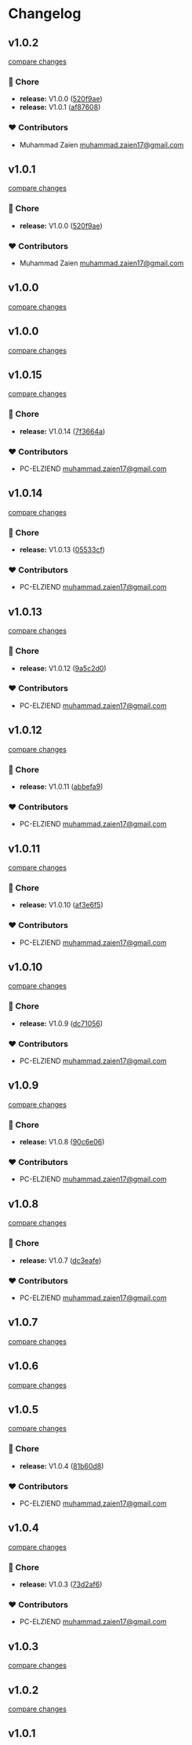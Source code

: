 # Changelog


## v1.0.2

[compare changes](https://github.com/mhmdzaien/nuxt-sequelize/compare/v1.0.0-beta.7...v1.0.2)

### 🏡 Chore

- **release:** V1.0.0 ([520f9ae](https://github.com/mhmdzaien/nuxt-sequelize/commit/520f9ae))
- **release:** V1.0.1 ([af87608](https://github.com/mhmdzaien/nuxt-sequelize/commit/af87608))

### ❤️ Contributors

- Muhammad Zaien <muhammad.zaien17@gmail.com>

## v1.0.1

[compare changes](https://github.com/mhmdzaien/nuxt-sequelize/compare/v1.0.0-beta.7...v1.0.1)

### 🏡 Chore

- **release:** V1.0.0 ([520f9ae](https://github.com/mhmdzaien/nuxt-sequelize/commit/520f9ae))

### ❤️ Contributors

- Muhammad Zaien <muhammad.zaien17@gmail.com>

## v1.0.0

[compare changes](https://github.com/mhmdzaien/nuxt-sequelize/compare/v1.0.0-beta.7...v1.0.0)

## v1.0.0

[compare changes](https://github.com/mhmdzaien/nuxt-sequelize/compare/v1.0.0-alpha.4...v1.0.0)

## v1.0.15

[compare changes](https://github.com/mhmdzaien/nuxt-sequelize/compare/v1.0.14...v1.0.15)

### 🏡 Chore

- **release:** V1.0.14 ([7f3664a](https://github.com/mhmdzaien/nuxt-sequelize/commit/7f3664a))

### ❤️ Contributors

- PC-ELZIEND <muhammad.zaien17@gmail.com>

## v1.0.14

[compare changes](https://github.com/mhmdzaien/nuxt-sequelize/compare/v1.0.13...v1.0.14)

### 🏡 Chore

- **release:** V1.0.13 ([05533cf](https://github.com/mhmdzaien/nuxt-sequelize/commit/05533cf))

### ❤️ Contributors

- PC-ELZIEND <muhammad.zaien17@gmail.com>

## v1.0.13

[compare changes](https://github.com/mhmdzaien/nuxt-sequelize/compare/v1.0.12...v1.0.13)

### 🏡 Chore

- **release:** V1.0.12 ([9a5c2d0](https://github.com/mhmdzaien/nuxt-sequelize/commit/9a5c2d0))

### ❤️ Contributors

- PC-ELZIEND <muhammad.zaien17@gmail.com>

## v1.0.12

[compare changes](https://github.com/mhmdzaien/nuxt-sequelize/compare/v1.0.11...v1.0.12)

### 🏡 Chore

- **release:** V1.0.11 ([abbefa9](https://github.com/mhmdzaien/nuxt-sequelize/commit/abbefa9))

### ❤️ Contributors

- PC-ELZIEND <muhammad.zaien17@gmail.com>

## v1.0.11

[compare changes](https://github.com/mhmdzaien/nuxt-sequelize/compare/v1.0.10...v1.0.11)

### 🏡 Chore

- **release:** V1.0.10 ([af3e6f5](https://github.com/mhmdzaien/nuxt-sequelize/commit/af3e6f5))

### ❤️ Contributors

- PC-ELZIEND <muhammad.zaien17@gmail.com>

## v1.0.10

[compare changes](https://github.com/mhmdzaien/nuxt-sequelize/compare/v1.0.9...v1.0.10)

### 🏡 Chore

- **release:** V1.0.9 ([dc71056](https://github.com/mhmdzaien/nuxt-sequelize/commit/dc71056))

### ❤️ Contributors

- PC-ELZIEND <muhammad.zaien17@gmail.com>

## v1.0.9

[compare changes](https://github.com/mhmdzaien/nuxt-sequelize/compare/v1.0.8...v1.0.9)

### 🏡 Chore

- **release:** V1.0.8 ([90c6e06](https://github.com/mhmdzaien/nuxt-sequelize/commit/90c6e06))

### ❤️ Contributors

- PC-ELZIEND <muhammad.zaien17@gmail.com>

## v1.0.8

[compare changes](https://github.com/mhmdzaien/nuxt-sequelize/compare/v1.0.7...v1.0.8)

### 🏡 Chore

- **release:** V1.0.7 ([dc3eafe](https://github.com/mhmdzaien/nuxt-sequelize/commit/dc3eafe))

### ❤️ Contributors

- PC-ELZIEND <muhammad.zaien17@gmail.com>

## v1.0.7

[compare changes](https://github.com/mhmdzaien/nuxt-sequelize/compare/v1.0.6...v1.0.7)

## v1.0.6

[compare changes](https://github.com/mhmdzaien/nuxt-sequelize/compare/v1.0.5...v1.0.6)

## v1.0.5

[compare changes](https://github.com/mhmdzaien/nuxt-sequelize/compare/v1.0.4...v1.0.5)

### 🏡 Chore

- **release:** V1.0.4 ([81b60d8](https://github.com/mhmdzaien/nuxt-sequelize/commit/81b60d8))

### ❤️ Contributors

- PC-ELZIEND <muhammad.zaien17@gmail.com>

## v1.0.4

[compare changes](https://github.com/mhmdzaien/nuxt-sequelize/compare/v1.0.3...v1.0.4)

### 🏡 Chore

- **release:** V1.0.3 ([73d2af6](https://github.com/mhmdzaien/nuxt-sequelize/commit/73d2af6))

### ❤️ Contributors

- PC-ELZIEND <muhammad.zaien17@gmail.com>

## v1.0.3

[compare changes](https://github.com/mhmdzaien/nuxt-sequelize/compare/v1.0.2...v1.0.3)

## v1.0.2

[compare changes](https://github.com/mhmdzaien/nuxt-sequelize/compare/v1.0.1...v1.0.2)

## v1.0.1


